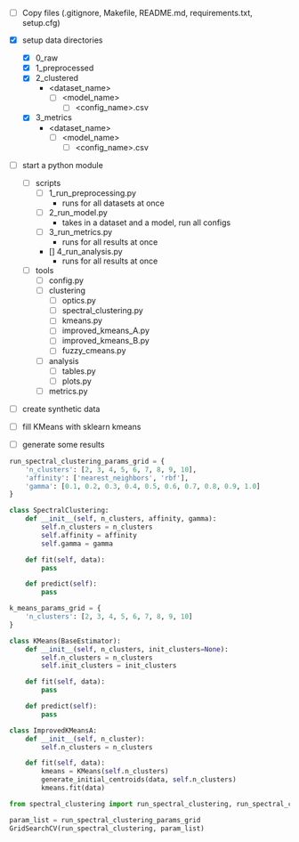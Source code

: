 - [ ] Copy files (.gitignore, Makefile, README.md, requirements.txt, setup.cfg)
- [x] setup data directories
  - [x] 0_raw
  - [x] 1_preprocessed
  - [x] 2_clustered
    - <dataset_name>
      - [ ] <model_name>
        - [ ] <config_name>.csv
  - [x] 3_metrics
    - <dataset_name>
      - [ ] <model_name>
        - [ ] <config_name>.csv
- [ ] start a python module
  - [ ] scripts
    - [ ] 1_run_preprocessing.py
        - runs for all datasets at once
    - [ ] 2_run_model.py
        - takes in a dataset and a model, run all configs
    - [ ] 3_run_metrics.py
        - runs for all results at once
    - [] 4_run_analysis.py
        - runs for all results at once
  - [ ] tools
    - [ ] config.py
    - [ ] clustering
        - [ ] optics.py
        - [ ] spectral_clustering.py
        - [ ] kmeans.py
        - [ ] improved_kmeans_A.py
        - [ ] improved_kmeans_B.py
        - [ ] fuzzy_cmeans.py
    - [ ] analysis
        - [ ] tables.py
        - [ ] plots.py
    - [ ] metrics.py
- [ ] create synthetic data
- [ ] fill KMeans with sklearn kmeans
- [ ] generate some results



```python
run_spectral_clustering_params_grid = {
    'n_clusters': [2, 3, 4, 5, 6, 7, 8, 9, 10],
    'affinity': ['nearest_neighbors', 'rbf'],
    'gamma': [0.1, 0.2, 0.3, 0.4, 0.5, 0.6, 0.7, 0.8, 0.9, 1.0]
}

class SpectralClustering:
    def __init__(self, n_clusters, affinity, gamma):
        self.n_clusters = n_clusters
        self.affinity = affinity
        self.gamma = gamma

    def fit(self, data):
        pass

    def predict(self):
        pass
```

```python
k_means_params_grid = {
    'n_clusters': [2, 3, 4, 5, 6, 7, 8, 9, 10]
}

class KMeans(BaseEstimator):
    def __init__(self, n_clusters, init_clusters=None):
        self.n_clusters = n_clusters
        self.init_clusters = init_clusters

    def fit(self, data):
        pass

    def predict(self):
        pass

class ImprovedKMeansA:
    def __init__(self, n_cluster):
        self.n_clusters = n_clusters

    def fit(self, data):
        kmeans = KMeans(self.n_clusters)
        generate_initial_centroids(data, self.n_clusters)
        kmeans.fit(data)
```

```python
from spectral_clustering import run_spectral_clustering, run_spectral_clustering_params_grid

param_list = run_spectral_clustering_params_grid
GridSearchCV(run_spectral_clustering, param_list)
``` 